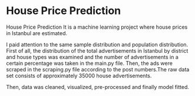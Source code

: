 # House Price Prediction
House Price Prediction
It is a machine learning project where house prices in Istanbul are estimated.

I paid attention to the same sample distribution and population distribution. First of all, the distribution of the total advertisements in Istanbul by district and house types was examined and the number of advertisements in a certain percentage was taken in the main.py file. Then, the ads were scraped in the scraping.py file according to the post numbers.The raw data set consists of approximately 35000 house advertisements.

Then, data was cleaned, visualized, pre-processed and finally model fitted. 
